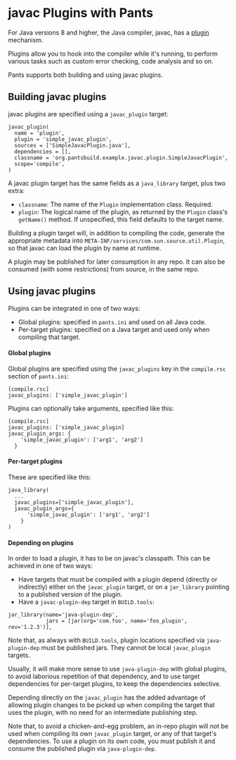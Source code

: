 javac Plugins with Pants
========================

For Java versions 8 and higher, the Java compiler, javac, has a 
[plugin](https://docs.oracle.com/javase/8/docs/jdk/api/javac/tree/com/sun/source/util/Plugin.html) mechanism.

Plugins allow you to hook into the compiler while it's running, to perform various
tasks such as custom error checking, code analysis and so on.

Pants supports both building and using javac plugins.

Building javac plugins
----------------------

javac plugins are specified using a `javac_plugin` target:

```
javac_plugin(
  name = 'plugin',
  plugin = 'simple_javac_plugin',
  sources = ['SimpleJavacPlugin.java'],
  dependencies = [],
  classname = 'org.pantsbuild.example.javac.plugin.SimpleJavacPlugin',
  scope='compile',
)
```

A javac plugin target has the same fields as a `java_library` target, 
plus two extra:

- `classname`: The name of the `Plugin` implementation class. Required.
- `plugin`: The logical name of the plugin, as returned by the `Plugin`
  class's `getName()` method.  If unspecified, this field defaults to 
  the target name.
  
Building a plugin target will, in addition to compiling the code, generate
the appropriate metadata into `META-INF/services/com.sun.source.util.Plugin`, so
that javac can load the plugin by name at runtime.

A plugin may be published for later consumption in any repo. It can also
be consumed (with some restrictions) from source, in the same repo.


Using javac plugins
-------------------

Plugins can be integrated in one of two ways:

- Global plugins: specified in `pants.ini` and used on all Java code.
- Per-target plugins: specified on a Java target and used only when compiling that target.

#### Global plugins

Global plugins are specified using the `javac_plugins` key in the `compile.rsc` section of `pants.ini`:

```
[compile.rsc]
javac_plugins: ['simple_javac_plugin']

```

Plugins can optionally take arguments, specified like this:

```
[compile.rsc]
javac_plugins: ['simple_javac_plugin]
javac_plugin_args: {
    'simple_javac_plugin': ['arg1', 'arg2']
  }
```


#### Per-target plugins

These are specified like this:

```
java_library(
  ...
  javac_plugins=['simple_javac_plugin'],
  javac_plugin_args={
      'simple_javac_plugin': ['arg1', 'arg2']
    }
)
```

#### Depending on plugins

In order to load a plugin, it has to be on javac's classpath. 
This can be achieved in one of two ways:

- Have targets that must be compiled with a plugin depend (directly or indirectly) 
either on the `javac_plugin` target, or on a `jar_library` pointing to a published version
of the plugin.
- Have a `javac-plugin-dep` target in `BUILD.tools`:
 
```
jar_library(name='java-plugin-dep',
            jars = [jar(org='com.foo', name='foo_plugin', rev='1.2.3')],
```

Note that, as always with `BUILD.tools`, plugin locations specified via `java-plugin-dep` 
must be published jars. They cannot be local `javac_plugin` targets.

Usually, it will make more sense to use `java-plugin-dep` with global plugins, to avoid 
laborious repetition of that dependency, and to use target dependencies for per-target plugins,
to keep the dependencies selective.  

Depending directly on the `javac_plugin` has the added advantage of allowing plugin changes
to be picked up when compiling the target that uses the plugin, with no need for an intermediate 
publishing step.

Note that, to avoid a chicken-and-egg problem, an in-repo plugin will not be used when 
compiling its own `javac_plugin` target, or any of that target's dependencies.
To use a plugin on its own code, you must publish it and consume the published plugin
via `java-plugin-dep`.


